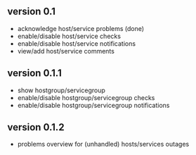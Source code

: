 version 0.1
-----------

- acknowledge host/service problems (done)
- enable/disable host/service checks
- enable/disable host/service notifications
- view/add host/service comments


version 0.1.1
-------------

- show hostgroup/servicegroup
- enable/disable hostgroup/servicegroup checks
- enable/disable hostgroup/servicegroup notifications


version 0.1.2
-------------

- problems overview for (unhandled) hosts/services outages

